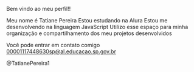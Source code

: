 Bem vindo ao meu perfil!!

Meu nome é Tatiane Pereira
Estou estudando na Alura
Estou me desenvolvendo na linguagem JavaScript
Utilizo esse espaço para minha organização e compartilhamento dos meu projetos desenvolvidos

Você pode entrar em contato comigo 
00001117448630sp@al.educacao.sp.gov.br

@TatianePereira1

